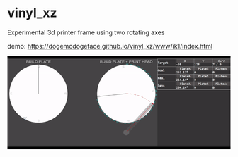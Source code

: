# vinyl_xz
Experimental 3d printer frame using two rotating axes

demo: https://dogemcdogeface.github.io/vinyl_xz/www/ik1/index.html


![./screenshots/base2.gif](./screenshots/base2.gif)

